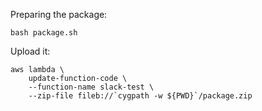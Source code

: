 

Preparing the package:

```
bash package.sh
```

Upload it:

```
aws lambda \
    update-function-code \
    --function-name slack-test \
    --zip-file fileb://`cygpath -w ${PWD}`/package.zip
```

